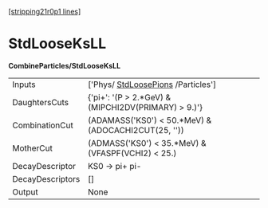 [[stripping21r0p1 lines]](./stripping21r0p1-index)

# StdLooseKsLL

**CombineParticles/StdLooseKsLL**

|                  |                                                                         |
|------------------|-------------------------------------------------------------------------|
| Inputs           | ['Phys/ [StdLoosePions](./stripping21r0p1-stdloosepions) /Particles'] |
| DaughtersCuts    | {'pi+': '(P \> 2.\*GeV) & (MIPCHI2DV(PRIMARY) \> 9.)'}                  |
| CombinationCut   | (ADAMASS('KS0') \< 50.\*MeV) & (ADOCACHI2CUT(25, ''))                   |
| MotherCut        | (ADMASS('KS0') \< 35.\*MeV) & (VFASPF(VCHI2) \< 25.)                    |
| DecayDescriptor  | KS0 -\> pi+ pi-                                                         |
| DecayDescriptors | []                                                                    |
| Output           | None                                                                    |
